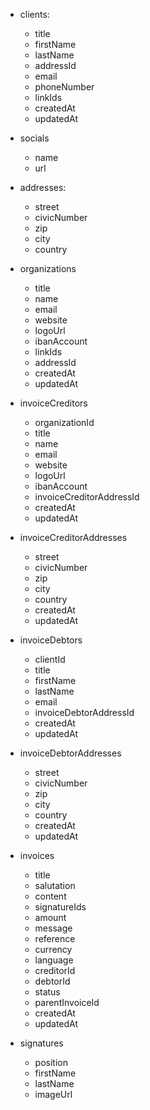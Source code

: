 - clients:
  - title
  - firstName
  - lastName
  - addressId
  - email
  - phoneNumber
  - linkIds
  - createdAt
  - updatedAt

- socials
  - name
  - url

- addresses:
  - street
  - civicNumber
  - zip
  - city
  - country

- organizations
  - title
  - name
  - email
  - website
  - logoUrl
  - ibanAccount
  - linkIds
  - addressId
  - createdAt
  - updatedAt

- invoiceCreditors
  - organizationId
  - title
  - name
  - email
  - website
  - logoUrl
  - ibanAccount
  - invoiceCreditorAddressId
  - createdAt
  - updatedAt

- invoiceCreditorAddresses
  - street
  - civicNumber
  - zip
  - city
  - country
  - createdAt
  - updatedAt

- invoiceDebtors
  - clientId
  - title
  - firstName
  - lastName
  - email
  - invoiceDebtorAddressId
  - createdAt
  - updatedAt

- invoiceDebtorAddresses
  - street
  - civicNumber
  - zip
  - city
  - country
  - createdAt
  - updatedAt

- invoices
  - title
  - salutation
  - content
  - signatureIds
  - amount
  - message
  - reference
  - currency
  - language
  - creditorId
  - debtorId
  - status
  - parentInvoiceId
  - createdAt
  - updatedAt

- signatures
  - position
  - firstName
  - lastName
  - imageUrl
